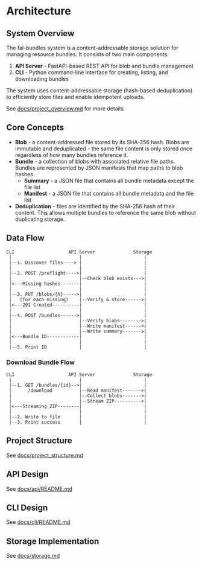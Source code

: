 # Architecture

## System Overview

The fal-bundles system is a content-addressable storage solution for managing resource bundles. It consists of two main components:

1. **API Server** - FastAPI-based REST API for blob and bundle management
2. **CLI** - Python command-line interface for creating, listing, and downloading bundles

The system uses content-addressable storage (hash-based deduplication) to efficiently store files and enable idempotent uploads.

See [docs/project_overview.md](./project_overview.md) for more details.

## Core Concepts

- **Blob** - a content-addressed file stored by its SHA-256 hash. Blobs are immutable and deduplicated - the same file content is only stored once regardless of how many bundles reference it.
- **Bundle** - a collection of blobs with associated relative file paths. Bundles are represented by JSON manifests that map paths to blob hashes.
  - **Summary** - a JSON file that contains all bundle metadata except the file list
  - **Manifest** - a JSON file that contains all bundle metadata and the file list
- **Deduplication** - files are identified by the SHA-256 hash of their content. This allows multiple bundles to reference the same blob without duplicating storage.

## Data Flow

```
CLI                    API Server              Storage
 |                         |                       |
 |--1. Discover files----> |                       |
 |                         |                       |
 |--2. POST /preflight---->|                       |
 |                         |--Check blob exists--->|
 |<---Missing hashes-------|                       |
 |                         |                       |
 |--3. PUT /blobs/{h}----->|                       |
 |   (for each missing)    |--Verify & store------>|
 |<---201 Created----------|                       |
 |                         |                       |
 |--4. POST /bundles------>|                       |
 |                         |--Verify blobs-------->|
 |                         |--Write manifest------>|
 |                         |--Write summary------->|
 |<---Bundle ID------------|                       |
 |                         |                       |
 |--5. Print ID            |                       |
```

### Download Bundle Flow

```
CLI                    API Server              Storage
 |                         |                       |
 |--1. GET /bundles/{id}-->|                       |
 |      /download          |--Read manifest------->|
 |                         |--Collect blobs------->|
 |                         |--Stream ZIP---------->|
 |<---Streaming ZIP--------|                       |
 |                         |                       |
 |--2. Write to file       |                       |
 |--3. Print success       |                       |
```

## Project Structure

See [docs/project_structure.md](./project_structure.md)

## API Design

See [docs/api/README.md](./api/README.md)

## CLI Design

See [docs/cli/README.md](./cli/README.md)

## Storage Implementation

See [docs/storage.md](./storage.md)

